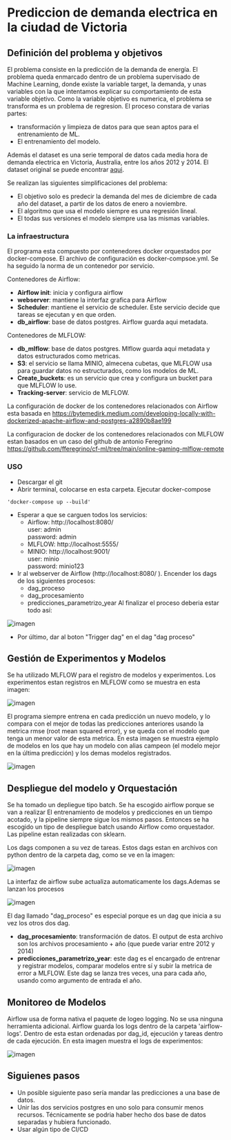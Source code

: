 # Prediccion de demanda electrica en la ciudad de Victoria

## Definición del problema y objetivos 
El problema consiste en la predicción de la demanda de energía. El problema queda enmarcado dentro de un problema supervisado de Machine Learning, donde existe la variable target, la demanda, y unas variables con la que intentamos explicar su comportamiento de esta variable objetivo. Como la variable objetivo es numerica, el problema se transforma es un problema de regresion.
 El proceso constara de varias partes:
- transformación y limpieza de datos para que sean aptos para el entrenamiento de ML.
- El entrenamiento del modelo.

Además el dataset es una serie temporal de datos cada media hora de demanda electrica en Victoria, Australia, entre los años 2012 y 2014. El dataset original se puede encontrar [aqui](https://duckduckgo.com).  

Se realizan las siguientes simplificaciones del problema:
- El objetivo solo es predecir la demanda del mes de diciembre de cada año del dataset, a partir de los datos de enero a noviembre. 
- El algoritmo que usa el modelo siempre es una regresión lineal.
- El todas sus versiones el modelo siempre usa las mismas variables.

### La infraestructura 

El programa esta compuesto por contenedores docker orquestados por docker-compose. El archivo de configuración es docker-compsoe.yml. Se ha seguido la norma de un contenedor por servicio.  

Contenedores de Airflow:
- **Airflow init**: inicia y configura airflow
- **webserver**: mantiene la interfaz grafica para Airflow
- **Scheduler**: mantiene el servicio de scheduler. Este servicio decide que tareas se ejecutan y en que orden.
- **db_airflow**: base de datos postgres. Airflow guarda aqui metadata.

Contenedores de MLFLOW:
- **db_mlflow**: base de datos postgres. Mlflow guarda aqui metadata y datos estructurados como metricas.
- **S3**: el servicio se llama MINIO, almecena cubetas, que MLFLOW usa para guardar datos no estructurados, como los modelos de ML.
- **Create_buckets**: es un servicio que crea y configura un bucket para que MLFLOW lo use.
- **Tracking-server**:  servicio de MLFLOW.

La configuración de docker de los contenedores relacionados con Airflow esta basada en https://bytemedirk.medium.com/developing-locally-with-dockerized-apache-airflow-and-postgres-a2890b8ae199

La configuracion de docker de los contenedores relacionados con MLFLOW estan basados en un caso del github de antonio Feregrino https://github.com/fferegrino/cf-ml/tree/main/online-gaming-mlflow-remote



### USO
- Descargar el git
- Abrir terminal, colocarse en esta carpeta. Ejecutar docker-compose
```
'docker-compose up --build'
```
- Esperar a que se carguen todos los servicios:
    - Airflow: http://localhost:8080/  
        user: admin   
        password: admin  
    - MLFLOW: http://localhost:5555/
    - MINIO: http://localhost:9001/  
        user: minio   
        password: minio123  
- Ir al webserver de Airflow (http://localhost:8080/ ). 
Encender los dags de los siguientes procesos:
    - dag_proceso
    - dag_procesamiento
    - predicciones_parametrizo_year
Al finalizar el proceso deberia estar todo así:

![imagen](imagenes/airflow_webserver_dag_lista.png)

- Por último, dar al boton "Trigger dag" en el dag "dag proceso"


## Gestión de Experimentos y Modelos
Se ha utilizado MLFLOW para el registro de modelos y experimentos. Los experimentos estan registros en MLFLOW como se muestra en esta imagen: 

![imagen](imagenes/mlflow_experimento.png)

El programa  siempre  entrena en cada predicción un nuevo modelo, y lo compara con el mejor de todas las predicciones anteriores usando la metrica rmse (root mean squared error), y se queda con el modelo que tenga un menor valor de esta metrica. En esta imagen se muestra ejemplo de modelos en los que hay un modelo con alias campeon (el modelo mejor en la última predicción) y los demas modelos registrados.

![imagen](imagenes/mlflow_modelos.png)

## Despliegue del modelo y Orquestación
Se ha tomado un depliegue tipo batch. Se ha escogido airflow porque se van a realizar
El entrenamiento de modelos y predicciones en un tiempo acotado, y la pipeline siempre sigue los mismos pasos. Entonces se ha escogido un tipo de despliegue batch usando Airflow como orquestador. Las pipeline estan realizadas con sklearn.

Los dags componen a su vez de tareas. Estos dags estan en archivos con python dentro de la carpeta dag, como se ve en la imagen: 

![imagen](imagenes/airflow_dag_lista.png)

La interfaz de airflow  sube actualiza automaticamente los dags.Ademas se lanzan los procesos

![imagen](imagenes/airflow_webserver_dag_lista.png)

El dag llamado "dag_proceso" es especial porque es un dag que inicia a su vez los otros dos dag.
- **dag_procesamiento**: transformación de datos. El output de esta archivo son los archivos procesamiento + año (que puede variar entre 2012 y 2014)
- **predicciones_parametrizo_year**: este dag es el encargado de entrenar y registrar modelos, comparar modelos entre sí y subir la metrica de error a MLFLOW. Este dag se lanza tres veces, una para cada año, usando como argumento de entrada el año.

## Monitoreo de Modelos
Airflow usa de forma nativa el paquete de logeo logging. No se usa ninguna herramienta adicional. 
Airflow guarda los logs dentro de la carpeta 'airflow-logs'. Dentro de esta estan ordenadas por dag_id, ejecución y tareas dentro de cada ejecución. En esta imagen muestra el logs de experimentos:

![imagen](imagenes/airflow-logs.png)



## Siguienes pasos
- Un posible siguiente paso sería mandar las predicciones a una base de datos. 
- Unir las dos servicios postgres en uno solo para consumir menos recursos. Técnicamente se podria haber hecho dos base de datos separadas y hubiera funcionado. 
- Usar algún tipo de CI/CD